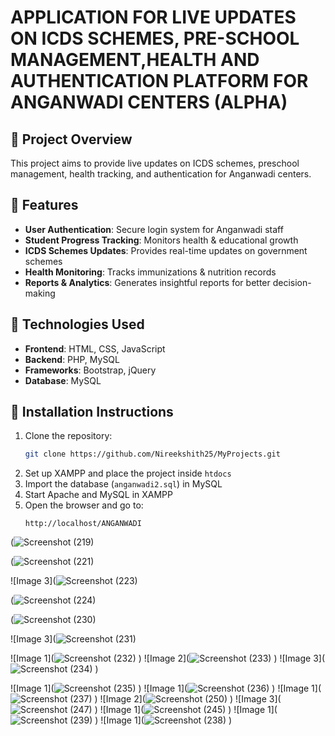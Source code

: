 # APPLICATION FOR LIVE UPDATES ON ICDS SCHEMES, PRE-SCHOOL MANAGEMENT,HEALTH AND AUTHENTICATION PLATFORM FOR ANGANWADI CENTERS (ALPHA)

## 📌 Project Overview
This project aims to provide live updates on ICDS schemes, preschool management, health tracking, and authentication for Anganwadi centers. 

## 🔹 Features
- **User Authentication**: Secure login system for Anganwadi staff  
- **Student Progress Tracking**: Monitors health & educational growth  
- **ICDS Schemes Updates**: Provides real-time updates on government schemes  
- **Health Monitoring**: Tracks immunizations & nutrition records  
- **Reports & Analytics**: Generates insightful reports for better decision-making  

## 📂 Technologies Used
- **Frontend**: HTML, CSS, JavaScript  
- **Backend**: PHP, MySQL  
- **Frameworks**: Bootstrap, jQuery  
- **Database**: MySQL  

## 📌 Installation Instructions
1. Clone the repository:
   ```sh
   git clone https://github.com/Nireekshith25/MyProjects.git
   ```
2. Set up XAMPP and place the project inside `htdocs`
3. Import the database (`anganwadi2.sql`) in MySQL
4. Start Apache and MySQL in XAMPP
5. Open the browser and go to:
   ```
   http://localhost/ANGANWADI
   ```


(![Screenshot (219)](https://github.com/user-attachments/assets/69841e81-2790-4e1e-aba8-4ebb29f83c33)

(![Screenshot (221)](https://github.com/user-attachments/assets/07ccd1ba-7d57-430e-bba4-caee95b9624f)

![Image 3](![Screenshot (223)](https://github.com/user-attachments/assets/9052ed5d-93cf-42dd-805f-9c2b620a0257)



(![Screenshot (224)](https://github.com/user-attachments/assets/96818b68-e8b6-4a37-ba08-4d244daf3431)

(![Screenshot (230)](https://github.com/user-attachments/assets/c3366275-def3-48fb-94f1-d70c7a1ffc46)

![Image 3](![Screenshot (231)](https://github.com/user-attachments/assets/127b8679-029e-4e81-92e9-367855d4193c)



![Image 1](![Screenshot (232)](https://github.com/user-attachments/assets/647dde1d-537e-4c2e-9560-bf73eec6c9c1)
)
![Image 2](![Screenshot (233)](https://github.com/user-attachments/assets/01828d4b-e848-4610-b4ae-cb62244da83a)
)
![Image 3](![Screenshot (234)](https://github.com/user-attachments/assets/56963aff-8cd5-4f2f-901b-ffb51bec34c0)
)


![Image 1](![Screenshot (235)](https://github.com/user-attachments/assets/35b9a861-2562-49b0-bca0-f2b223b78f30)
)
![Image 1](![Screenshot (236)](https://github.com/user-attachments/assets/be254c11-55db-4d65-893a-a53202f16ce7)
)
![Image 1](![Screenshot (237)](https://github.com/user-attachments/assets/fa85ccdd-d244-4f32-8d98-85d0bf268a3f)
)
![Image 2](![Screenshot (250)](https://github.com/user-attachments/assets/e2abed3f-14d8-4b7d-a72e-45c326636e39)
)
![Image 3](![Screenshot (247)](https://github.com/user-attachments/assets/775574e7-d5b3-4149-ae1d-101124848bf4)
)
![Image 1](![Screenshot (245)](https://github.com/user-attachments/assets/d2b3ba10-1911-49c5-98c0-f10ca062dc88)
)
![Image 1](![Screenshot (239)](https://github.com/user-attachments/assets/764b5d62-00af-48ea-8307-5f962e5fd582)
)
![Image 1](![Screenshot (238)](https://github.com/user-attachments/assets/1a7ce943-d93e-40f2-b226-269a8ea4e8b9)
)






